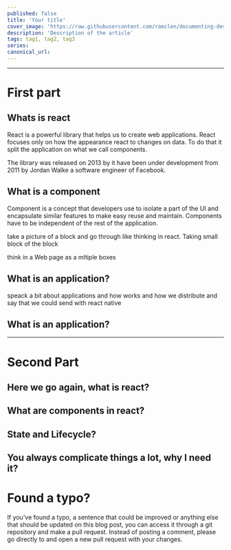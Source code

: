 ```yaml
---
published: false
title: 'Your title'
cover_image: 'https://raw.githubusercontent.com/ramclen/documenting-dev/master/blog-posts/NAME-OF-YOUR-BLOG-POST/assets/your-asset.png'
description: 'Description of the article'
tags: tag1, tag2, tag3
series:
canonical_url:
---
```


-----

# First part 

## Whats is react

React is a powerful library that helps us to create web applications. React focuses only on how the appearance react to changes on data. To do that it split the application on what we call components. 


The library was released on 2013 by it have been under development from 2011 by Jordan Walke a software engineer of Facebook.


## What is a component

Component is a concept that developers use to isolate a part of the UI and encapsulate similar features to make easy reuse and maintain. Components have to be independent of the rest of the application. 


take a picture of a block and go through like thinking in react. Taking small block of the block

think in a Web page as a mltiple boxes

## What is an application?

speack a bit about applications and how works and how we distribute and say that we could send with react native

## What is an application?
---

# Second Part 


## 


## Here we go again, what is react?

## What are components in react?

## State and Lifecycle?

## You always complicate things a lot, why I need it?

# Found a typo?

If you've found a typo, a sentence that could be improved or anything else that should be updated on this blog post, you can access it through a git repository and make a pull request. Instead of posting a comment, please go directly to <REPO URL> and open a new pull request with your changes.
